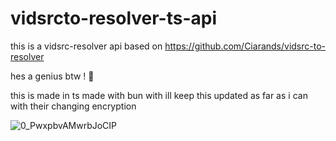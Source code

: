 # vidsrcto-resolver-ts-api
this is a vidsrc-resolver api based on https://github.com/Ciarands/vidsrc-to-resolver

hes a genius btw ! 🫡

this is made in ts made with bun with ill keep this updated as far as i can with their changing encryption


![0_PwxpbvAMwrbJoCIP](https://github.com/avikpl1911/vidsrcto-resolver-ts-api/assets/65647597/6d962e63-69ed-400d-8d84-259b71402ea5)
